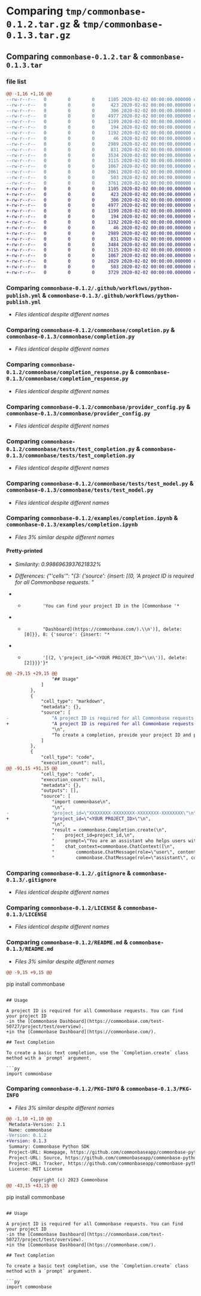 # Comparing `tmp/commonbase-0.1.2.tar.gz` & `tmp/commonbase-0.1.3.tar.gz`

## Comparing `commonbase-0.1.2.tar` & `commonbase-0.1.3.tar`

### file list

```diff
@@ -1,16 +1,16 @@
--rw-r--r--   0        0        0     1105 2020-02-02 00:00:00.000000 commonbase-0.1.2/.github/workflows/python-publish.yml
--rw-r--r--   0        0        0      423 2020-02-02 00:00:00.000000 commonbase-0.1.2/commonbase/__init__.py
--rw-r--r--   0        0        0      306 2020-02-02 00:00:00.000000 commonbase-0.1.2/commonbase/chat_context.py
--rw-r--r--   0        0        0     4977 2020-02-02 00:00:00.000000 commonbase-0.1.2/commonbase/completion.py
--rw-r--r--   0        0        0     1199 2020-02-02 00:00:00.000000 commonbase-0.1.2/commonbase/completion_response.py
--rw-r--r--   0        0        0      194 2020-02-02 00:00:00.000000 commonbase-0.1.2/commonbase/exceptions.py
--rw-r--r--   0        0        0     1192 2020-02-02 00:00:00.000000 commonbase-0.1.2/commonbase/provider_config.py
--rw-r--r--   0        0        0       46 2020-02-02 00:00:00.000000 commonbase-0.1.2/commonbase/tests/__init__.py
--rw-r--r--   0        0        0     2989 2020-02-02 00:00:00.000000 commonbase-0.1.2/commonbase/tests/test_completion.py
--rw-r--r--   0        0        0      831 2020-02-02 00:00:00.000000 commonbase-0.1.2/commonbase/tests/test_model.py
--rw-r--r--   0        0        0     3534 2020-02-02 00:00:00.000000 commonbase-0.1.2/examples/completion.ipynb
--rw-r--r--   0        0        0     3115 2020-02-02 00:00:00.000000 commonbase-0.1.2/.gitignore
--rw-r--r--   0        0        0     1067 2020-02-02 00:00:00.000000 commonbase-0.1.2/LICENSE
--rw-r--r--   0        0        0     2061 2020-02-02 00:00:00.000000 commonbase-0.1.2/README.md
--rw-r--r--   0        0        0      503 2020-02-02 00:00:00.000000 commonbase-0.1.2/pyproject.toml
--rw-r--r--   0        0        0     3761 2020-02-02 00:00:00.000000 commonbase-0.1.2/PKG-INFO
+-rw-r--r--   0        0        0     1105 2020-02-02 00:00:00.000000 commonbase-0.1.3/.github/workflows/python-publish.yml
+-rw-r--r--   0        0        0      423 2020-02-02 00:00:00.000000 commonbase-0.1.3/commonbase/__init__.py
+-rw-r--r--   0        0        0      306 2020-02-02 00:00:00.000000 commonbase-0.1.3/commonbase/chat_context.py
+-rw-r--r--   0        0        0     4977 2020-02-02 00:00:00.000000 commonbase-0.1.3/commonbase/completion.py
+-rw-r--r--   0        0        0     1199 2020-02-02 00:00:00.000000 commonbase-0.1.3/commonbase/completion_response.py
+-rw-r--r--   0        0        0      194 2020-02-02 00:00:00.000000 commonbase-0.1.3/commonbase/exceptions.py
+-rw-r--r--   0        0        0     1192 2020-02-02 00:00:00.000000 commonbase-0.1.3/commonbase/provider_config.py
+-rw-r--r--   0        0        0       46 2020-02-02 00:00:00.000000 commonbase-0.1.3/commonbase/tests/__init__.py
+-rw-r--r--   0        0        0     2989 2020-02-02 00:00:00.000000 commonbase-0.1.3/commonbase/tests/test_completion.py
+-rw-r--r--   0        0        0      831 2020-02-02 00:00:00.000000 commonbase-0.1.3/commonbase/tests/test_model.py
+-rw-r--r--   0        0        0     3484 2020-02-02 00:00:00.000000 commonbase-0.1.3/examples/completion.ipynb
+-rw-r--r--   0        0        0     3115 2020-02-02 00:00:00.000000 commonbase-0.1.3/.gitignore
+-rw-r--r--   0        0        0     1067 2020-02-02 00:00:00.000000 commonbase-0.1.3/LICENSE
+-rw-r--r--   0        0        0     2029 2020-02-02 00:00:00.000000 commonbase-0.1.3/README.md
+-rw-r--r--   0        0        0      503 2020-02-02 00:00:00.000000 commonbase-0.1.3/pyproject.toml
+-rw-r--r--   0        0        0     3729 2020-02-02 00:00:00.000000 commonbase-0.1.3/PKG-INFO
```

### Comparing `commonbase-0.1.2/.github/workflows/python-publish.yml` & `commonbase-0.1.3/.github/workflows/python-publish.yml`

 * *Files identical despite different names*

### Comparing `commonbase-0.1.2/commonbase/completion.py` & `commonbase-0.1.3/commonbase/completion.py`

 * *Files identical despite different names*

### Comparing `commonbase-0.1.2/commonbase/completion_response.py` & `commonbase-0.1.3/commonbase/completion_response.py`

 * *Files identical despite different names*

### Comparing `commonbase-0.1.2/commonbase/provider_config.py` & `commonbase-0.1.3/commonbase/provider_config.py`

 * *Files identical despite different names*

### Comparing `commonbase-0.1.2/commonbase/tests/test_completion.py` & `commonbase-0.1.3/commonbase/tests/test_completion.py`

 * *Files identical despite different names*

### Comparing `commonbase-0.1.2/commonbase/tests/test_model.py` & `commonbase-0.1.3/commonbase/tests/test_model.py`

 * *Files identical despite different names*

### Comparing `commonbase-0.1.2/examples/completion.ipynb` & `commonbase-0.1.3/examples/completion.ipynb`

 * *Files 3% similar despite different names*

#### Pretty-printed

 * *Similarity: 0.9986963937621832%*

 * *Differences: {"'cells'": "{3: {'source': {insert: [(0, 'A project ID is required for all Commonbase requests. "*

 * *            'You can find your project ID in the [Commonbase '*

 * *            "Dashboard](https://commonbase.com/).\\n')], delete: [0]}}, 8: {'source': {insert: "*

 * *            '[(2, \'project_id="<YOUR PROJECT_ID>"\\n\')], delete: [2]}}}'}*

```diff
@@ -29,15 +29,15 @@
                 "## Usage"
             ]
         },
         {
             "cell_type": "markdown",
             "metadata": {},
             "source": [
-                "A project ID is required for all Commonbase requests. You can find your project ID in the [Commonbase Dashboard](https://commonbase.com/test-50727/project/test/overview).\n",
+                "A project ID is required for all Commonbase requests. You can find your project ID in the [Commonbase Dashboard](https://commonbase.com/).\n",
                 "\n",
                 "To create a completion, provide your project ID and prompt to the `Completion.create` class method."
             ]
         },
         {
             "cell_type": "code",
             "execution_count": null,
@@ -91,15 +91,15 @@
             "cell_type": "code",
             "execution_count": null,
             "metadata": {},
             "outputs": [],
             "source": [
                 "import commonbase\n",
                 "\n",
-                "project_id=\"XXXXXXXX-XXXXXXXX-XXXXXXXX-XXXXXXXX\"\n",
+                "project_id=\"<YOUR PROJECT_ID>\"\n",
                 "\n",
                 "result = commonbase.Completion.create(\n",
                 "    project_id=project_id,\n",
                 "    prompt=\"You are an assistant who helps users with tech problems.\",\n",
                 "    chat_context=commonbase.ChatContext([\n",
                 "        commonbase.ChatMessage(role=\"user\", content=\"My internet isn't working.\"),\n",
                 "        commonbase.ChatMessage(role=\"assistant\", content=\"Have you tried restarting your router?\"),\n",
```

### Comparing `commonbase-0.1.2/.gitignore` & `commonbase-0.1.3/.gitignore`

 * *Files identical despite different names*

### Comparing `commonbase-0.1.2/LICENSE` & `commonbase-0.1.3/LICENSE`

 * *Files identical despite different names*

### Comparing `commonbase-0.1.2/README.md` & `commonbase-0.1.3/README.md`

 * *Files 3% similar despite different names*

```diff
@@ -9,15 +9,15 @@
 ```
 pip install commonbase
 ```
 
 ## Usage
 
 A project ID is required for all Commonbase requests. You can find your project ID
-in the [Commonbase Dashboard](https://commonbase.com/test-50727/project/test/overview).
+in the [Commonbase Dashboard](https://commonbase.com/).
 
 ## Text Completion
 
 To create a basic text completion, use the `Completion.create` class method with a `prompt` argument.
 
 ```py
 import commonbase
```

### Comparing `commonbase-0.1.2/PKG-INFO` & `commonbase-0.1.3/PKG-INFO`

 * *Files 3% similar despite different names*

```diff
@@ -1,10 +1,10 @@
 Metadata-Version: 2.1
 Name: commonbase
-Version: 0.1.2
+Version: 0.1.3
 Summary: Commonbase Python SDK
 Project-URL: Homepage, https://github.com/commonbaseapp/commonbase-python
 Project-URL: Source, https://github.com/commonbaseapp/commonbase-python
 Project-URL: Tracker, https://github.com/commonbaseapp/commonbase-python/issues
 License: MIT License
         
         Copyright (c) 2023 Commonbase
@@ -43,15 +43,15 @@
 ```
 pip install commonbase
 ```
 
 ## Usage
 
 A project ID is required for all Commonbase requests. You can find your project ID
-in the [Commonbase Dashboard](https://commonbase.com/test-50727/project/test/overview).
+in the [Commonbase Dashboard](https://commonbase.com/).
 
 ## Text Completion
 
 To create a basic text completion, use the `Completion.create` class method with a `prompt` argument.
 
 ```py
 import commonbase
```

